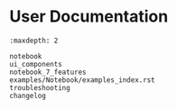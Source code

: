 # User Documentation

```{toctree}
:maxdepth: 2

notebook
ui_components
notebook_7_features
examples/Notebook/examples_index.rst
troubleshooting
changelog
```
